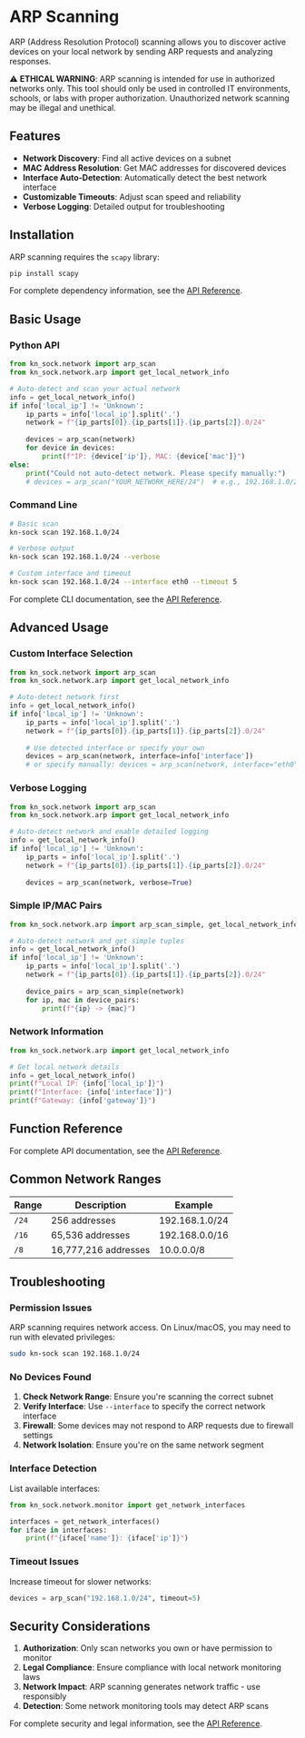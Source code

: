 # ARP Scanning

ARP (Address Resolution Protocol) scanning allows you to discover active devices on your local network by sending ARP requests and analyzing responses.

⚠️ **ETHICAL WARNING**: ARP scanning is intended for use in authorized networks only. This tool should only be used in controlled IT environments, schools, or labs with proper authorization. Unauthorized network scanning may be illegal and unethical.

## Features

- **Network Discovery**: Find all active devices on a subnet
- **MAC Address Resolution**: Get MAC addresses for discovered devices
- **Interface Auto-Detection**: Automatically detect the best network interface
- **Customizable Timeouts**: Adjust scan speed and reliability
- **Verbose Logging**: Detailed output for troubleshooting

## Installation

ARP scanning requires the `scapy` library:

```bash
pip install scapy
```

For complete dependency information, see the [API Reference](api-reference.md#dependencies).

## Basic Usage

### Python API

```python
from kn_sock.network import arp_scan
from kn_sock.network.arp import get_local_network_info

# Auto-detect and scan your actual network
info = get_local_network_info()
if info['local_ip'] != 'Unknown':
    ip_parts = info['local_ip'].split('.')
    network = f"{ip_parts[0]}.{ip_parts[1]}.{ip_parts[2]}.0/24"
    
    devices = arp_scan(network)
    for device in devices:
        print(f"IP: {device['ip']}, MAC: {device['mac']}")
else:
    print("Could not auto-detect network. Please specify manually:")
    # devices = arp_scan("YOUR_NETWORK_HERE/24")  # e.g., 192.168.1.0/24
```
### Command Line

```bash
# Basic scan
kn-sock scan 192.168.1.0/24

# Verbose output
kn-sock scan 192.168.1.0/24 --verbose

# Custom interface and timeout
kn-sock scan 192.168.1.0/24 --interface eth0 --timeout 5
```

For complete CLI documentation, see the [API Reference](api-reference.md#cli-commands).

## Advanced Usage

### Custom Interface Selection

```python
from kn_sock.network import arp_scan
from kn_sock.network.arp import get_local_network_info

# Auto-detect network first
info = get_local_network_info()
if info['local_ip'] != 'Unknown':
    ip_parts = info['local_ip'].split('.')
    network = f"{ip_parts[0]}.{ip_parts[1]}.{ip_parts[2]}.0/24"
    
    # Use detected interface or specify your own
    devices = arp_scan(network, interface=info['interface'])
    # or specify manually: devices = arp_scan(network, interface="eth0")
```

### Verbose Logging

```python
from kn_sock.network import arp_scan
from kn_sock.network.arp import get_local_network_info

# Auto-detect network and enable detailed logging
info = get_local_network_info()
if info['local_ip'] != 'Unknown':
    ip_parts = info['local_ip'].split('.')
    network = f"{ip_parts[0]}.{ip_parts[1]}.{ip_parts[2]}.0/24"
    
    devices = arp_scan(network, verbose=True)
```

### Simple IP/MAC Pairs

```python
from kn_sock.network.arp import arp_scan_simple, get_local_network_info

# Auto-detect network and get simple tuples
info = get_local_network_info()
if info['local_ip'] != 'Unknown':
    ip_parts = info['local_ip'].split('.')
    network = f"{ip_parts[0]}.{ip_parts[1]}.{ip_parts[2]}.0/24"
    
    device_pairs = arp_scan_simple(network)
    for ip, mac in device_pairs:
        print(f"{ip} -> {mac}")
```

### Network Information

```python
from kn_sock.network.arp import get_local_network_info

# Get local network details
info = get_local_network_info()
print(f"Local IP: {info['local_ip']}")
print(f"Interface: {info['interface']}")
print(f"Gateway: {info['gateway']}")
```

## Function Reference

For complete API documentation, see the [API Reference](api-reference.md#arp-scanning-functions).

## Common Network Ranges

| Range | Description | Example |
|-------|-------------|---------|
| `/24` | 256 addresses | 192.168.1.0/24 |
| `/16` | 65,536 addresses | 192.168.0.0/16 |
| `/8` | 16,777,216 addresses | 10.0.0.0/8 |

## Troubleshooting

### Permission Issues

ARP scanning requires network access. On Linux/macOS, you may need to run with elevated privileges:

```bash
sudo kn-sock scan 192.168.1.0/24
```

### No Devices Found

1. **Check Network Range**: Ensure you're scanning the correct subnet
2. **Verify Interface**: Use `--interface` to specify the correct network interface
3. **Firewall**: Some devices may not respond to ARP requests due to firewall settings
4. **Network Isolation**: Ensure you're on the same network segment

### Interface Detection

List available interfaces:

```python
from kn_sock.network.monitor import get_network_interfaces

interfaces = get_network_interfaces()
for iface in interfaces:
    print(f"{iface['name']}: {iface['ip']}")
```

### Timeout Issues

Increase timeout for slower networks:

```python
devices = arp_scan("192.168.1.0/24", timeout=5)
```

## Security Considerations

1. **Authorization**: Only scan networks you own or have permission to monitor
2. **Legal Compliance**: Ensure compliance with local network monitoring laws
3. **Network Impact**: ARP scanning generates network traffic - use responsibly
4. **Detection**: Some network monitoring tools may detect ARP scans

For complete security and legal information, see the [API Reference](api-reference.md#security-and-legal-considerations).


